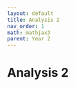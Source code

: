 ```yaml
---
layout: default
title: Analysis 2
nav_order: 1
math: mathjax3
parent: Year 2
---
```


# Analysis 2


